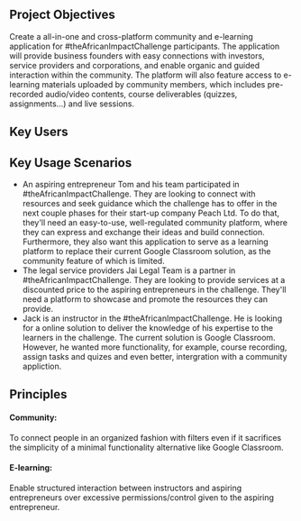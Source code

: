 ## Project Objectives 
 Create a all-in-one and cross-platform community and e-learning application for #theAfricanImpactChallenge participants. The application will provide business founders with easy connections with investors, service providers and corporations, and enable organic and guided interaction within the community. The platform will also feature access to e-learning materials uploaded by community members, which includes pre-recorded audio/video contents, course deliverables (quizzes, assignments...) and live sessions. 
## Key Users
## Key Usage Scenarios
- An aspiring entrepreneur Tom and his team participated in #theAfricanImpactChallenge. They are looking to connect with resources and seek guidance which the challenge has to offer in the next couple phases for their start-up company Peach Ltd. To do that, they'll need an easy-to-use, well-regulated community platform, where they can express and exchange their ideas and build connection. Furthermore, they also want this application to serve as a learning platform to replace their  current Google Classroom solution, as the community feature of which is limited.
- The legal service providers Jai Legal Team is a partner in #theAfricanImpactChallenge. They are looking to provide services at a discounted price to the aspiring entrepreneurs in the challenge. They'll need a platform to showcase and promote the resources they can provide.
- Jack is an instructor in the #theAfricanImpactChallenge. He is looking for a online solution to deliver the knowledge of his expertise to the learners in the challenge. The current solution is Google Classroom. However, he wanted more functionality, for example, course recording, assign tasks and quizes and even better, intergration with a community appliction. 
## Principles
#### Community:
To connect people in an organized fashion with filters even if it sacrifices the simplicity of a minimal functionality alternative like Google Classroom.
#### E-learning:
Enable structured interaction between instructors and aspiring entrepreneurs over excessive permissions/control given to the aspiring entrepreneur. 

